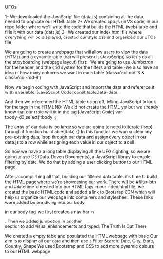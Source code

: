 UFOs

1- We downloaded the JavaScript file (data.js) containing all the data needed to populate our HTML table
2- We created app.js (in VS code) in our repo folder where we'll write the code that builds the HTML (web) table and fills it with our data (data.js)
3- We created our index.html file where everything will be displayed, created our style.css and organized our UFOs file


We are going to create a webpage that will allow users to view the data (HTML)
and a dynamic table that will present it (JavaScript)
So let's do all the stroyboarding (webpage layout) first:
-We are going to use Jumbotron for the header, and the grid system for the filters and table
-We also have an idea of how many columns we want in each table (class='col-md-3 & class='col-md-9')

Now we begin coding with JavaScript and import the data and reference it with a variable:
[JavaScript Code] const tableData=data;

And then we referenced the HTML table using d3, telling JavaScript to look for the <tbody> tags in the HTML
NB: We did not create the HTML yet but we already know that our table will fit in the <tbody> tag
[JavaScript Code] var tbody=d3.select('tbody');
  
The array of our data is too large so we are going to need to iterate (loop) through it
function buildtable(data) {}
In this function we wanna clear any pre-existing data, loop through our data and assign every object in our data.js
to a row while assigning each value in our object to a cell
  
So now we have a a long table displaying all the UFO sighting, so we are going to use D3 (Data-Driven Documents), a JavaScript library to enable filtering by date. We do that by adding a user clicking button to our HTML page.

  After accomplishing all that, building our filtered data table.
  it's time to build the HTML page where we're showcasing our work. There will be #filter-btn and #datetime id nested into
  our HTML tags 
  in our index.html file, we created the basic HTML code and added a link to Bootsrap CDN which will help us organize our webpage into containers and stylesheet. These links were added before diving into our body
 
  in our body tag, we first created a nav bar in <div>. Then we added jumbotron in another <div> section to add visual enhancements and typed: The Truth Is Out There
  
  We created a empty table and populated the HTML webpage with basic
  Our aim is to display all our data and then use a Filter Search: Date, City, State, Country, Shape
  We used Bootstrap and CSS to add more dynamic colours to our HTML webpage
  
  
 
  

  
 
  

